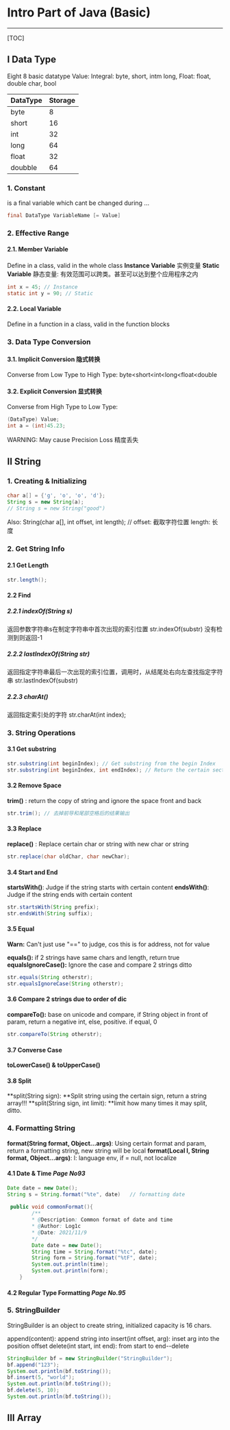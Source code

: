 # Intro Part of Java (Basic)

---

[TOC]

## I Data Type

Eight 8 basic datatype
Value: 
Integral: byte, short, intm long, 
Float: float, double
char, bool

| DataType | Storage |
| -------- | ------- |
| byte     | 8       |
| short    | 16      |
| int      | 32      |
| long     | 64      |
| float    | 32      |
| doubble  | 64      |

### 1. Constant

is a final variable which cant be changed during ...

```java
final DataType VariableName [= Value]
```

### 2. Effective Range

#### 2.1. Member Variable

Define in a class, valid in the whole class
**Instance Variable** 实例变量
**Static Variable** 静态变量: 有效范围可以跨类。甚至可以达到整个应用程序之内

```java
int x = 45; // Instance
static int y = 90; // Static
```

#### 2.2. Local Variable

Define in a function in a class, valid in the function blocks

### 3. Data Type Conversion

#### 3.1. Implicit Conversion 隐式转换

Converse from Low Type to High Type:
byte<short<int<long<float<double

#### 3.2. Explicit Conversion 显式转换

Converse from High Type to Low Type:

```java
(DataType) Value;
int a = (int)45.23;
```

WARNING: May cause Precision Loss 精度丢失

## II String

### 1. Creating & Initializing

```java
char a[] = {'g', 'o', 'o', 'd'};
String s = new String(a);
// String s = new String("good")
```

Also: String(char a[], int offset, int length);  // offset: 截取字符位置 length: 长度

### 2. Get String Info

#### 2.1 Get Length

```java
str.length();
```

#### 2.2 Find

##### 2.2.1 indexOf(String s)

返回参数字符串s在制定字符串中首次出现的索引位置   str.indexOf(substr) 没有检测到则返回-1

##### 2.2.2 lastIndexOf(String str)

返回指定字符串最后一次出现的索引位置，调用时，从结尾处右向左查找指定字符串 str.lastIndexOf(substr)

##### 2.2.3 charAt()

返回指定索引处的字符 	str.charAt(int index);

### 3. String Operations

#### 3.1 Get substring

```java
str.substring(int beginIndex); // Get substring from the begin Index
str.substring(int beginIndex, int endIndex); // Return the certain section's substring
```

#### 3.2 Remove Space

**trim()** : return the copy of string and ignore the space front and back

```java
str.trim(); // 去掉前导和尾部空格后的结果输出
```

#### 3.3 Replace

**replace()** : Replace certain char or string with new char or string

```java
str.replace(char oldChar, char newChar);
```

#### 3.4 Start and End

**startsWith()**: Judge if the string starts with certain content
**endsWith()**: Judge if the string ends with certain content

```java
str.startsWith(String prefix);
str.endsWith(String suffix);
```

#### 3.5 Equal

**Warn:** Can't just use "==" to judge, cos this is for address, not for value

**equals():** if 2 strings have same chars and length, return true
**equalsIgnoreCase():** Ignore the case and compare 2 strings ditto

```java
str.equals(String otherstr);
str.equalsIgnoreCase(String otherstr);
```

#### 3.6 Compare 2 strings due to order of dic

**compareTo():** base on unicode and compare, if String object in front of param, return a negative int, else, positive. if equal, 0

```java
str.compareTo(String otherstr);
```

#### 3.7 Converse Case

**toLowerCase() & toUpperCase()**

#### 3.8 Split

**split(String sign): **Split string using the certain sign, return a string array!!!
**split(String sign, int limit): **limit how many times it may split, ditto.

### 4. Formatting String

**format(String format, Object...args)**: Using certain format and param, return a formatting string, new string will be local
**format(Local l, String format, Object...args)**: l: language env, if = null, not localize

#### 4.1 Date & Time *Page No93*

```java
Date date = new Date();
String s = String.format("%te", date) 	// formatting date
  
 public void commonFormat(){
        /**
        * @Description: Common format of date and time
        * @Author: Log1c
        * @Date: 2021/11/9
        */
        Date date = new Date();
        String time = String.format("%tc", date);
        String form = String.format("%tF", date);
        System.out.println(time);
        System.out.println(form);
    }
```

#### 4.2 Regular Type Formatting *Page No.95*

### 5. StringBuilder

StringBuilder is an object to create string, initialized capacity is 16 chars.

append(content): append string into
insert(int offset, arg): inset arg into the position offset
delete(int start, int end): from start to end--delete

```java
StringBuilder bf = new StringBuilder("StringBuilder");
bf.append("123");
System.out.println(bf.toString());
bf.insert(5, "world");
System.out.println(bf.toString());
bf.delete(5, 10);
System.out.println(bf.toString());
```

## III Array



















